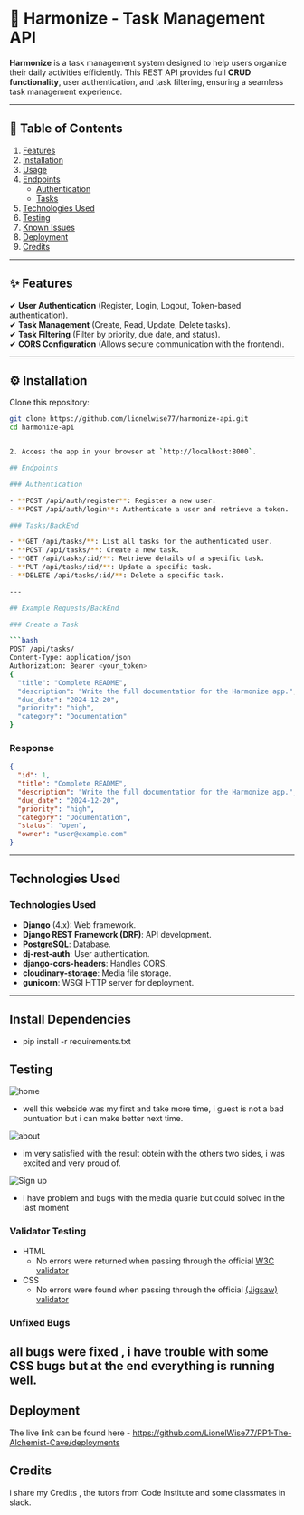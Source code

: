 # 🎵 **Harmonize - Task Management API**

**Harmonize** is a task management system designed to help users organize their daily activities efficiently. This REST API provides full **CRUD functionality**, user authentication, and task filtering, ensuring a seamless task management experience.

---

## 📌 **Table of Contents**

1. [Features](#features)
2. [Installation](#installation)
3. [Usage](#usage)
4. [Endpoints](#endpoints)
   - [Authentication](#authentication)
   - [Tasks](#tasks)
5. [Technologies Used](#technologies-used)
6. [Testing](#testing)
7. [Known Issues](#known-issues)
8. [Deployment](#deployment)
9. [Credits](#credits)

---

## ✨ **Features**

✔ **User Authentication** (Register, Login, Logout, Token-based authentication).  
✔ **Task Management** (Create, Read, Update, Delete tasks).  
✔ **Task Filtering** (Filter by priority, due date, and status).  
✔ **CORS Configuration** (Allows secure communication with the frontend).

---

## ⚙️ **Installation**

Clone this repository:

````bash
git clone https://github.com/lionelwise77/harmonize-api.git
cd harmonize-api


2. Access the app in your browser at `http://localhost:8000`.

## Endpoints

### Authentication

- **POST /api/auth/register**: Register a new user.
- **POST /api/auth/login**: Authenticate a user and retrieve a token.

### Tasks/BackEnd

- **GET /api/tasks/**: List all tasks for the authenticated user.
- **POST /api/tasks/**: Create a new task.
- **GET /api/tasks/:id/**: Retrieve details of a specific task.
- **PUT /api/tasks/:id/**: Update a specific task.
- **DELETE /api/tasks/:id/**: Delete a specific task.

---

## Example Requests/BackEnd

### Create a Task

```bash
POST /api/tasks/
Content-Type: application/json
Authorization: Bearer <your_token>
{
  "title": "Complete README",
  "description": "Write the full documentation for the Harmonize app.",
  "due_date": "2024-12-20",
  "priority": "high",
  "category": "Documentation"
}
````

### Response

```json
{
  "id": 1,
  "title": "Complete README",
  "description": "Write the full documentation for the Harmonize app.",
  "due_date": "2024-12-20",
  "priority": "high",
  "category": "Documentation",
  "status": "open",
  "owner": "user@example.com"
}
```

---

## Technologies Used

### **Technologies Used**

- **Django** (4.x): Web framework.
- **Django REST Framework (DRF)**: API development.
- **PostgreSQL**: Database.
- **dj-rest-auth**: User authentication.
- **django-cors-headers**: Handles CORS.
- **cloudinary-storage**: Media file storage.
- **gunicorn**: WSGI HTTP server for deployment.

---

## Install Dependencies

- pip install -r requirements.txt

## Testing

![home](/assets/css/images/lighthouse%20resubmited.png)

- well this webside was my first and take more time, i guest is not a bad puntuation but i can make better next time.

![about](/assets/css/images/about%20screen.png)

- im very satisfied with the result obtein with the others two sides, i was excited and very proud of.

![Sign up](/assets/css/images/signup%20screen%20test.png)

- i have problem and bugs with the media quarie but could solved in the last moment

### Validator Testing

- HTML
  - No errors were returned when passing through the official [W3C validator](https://validator.w3.org/nu/?doc=https%3A%2F%2Flionelwise77.github.io%2FPP1-The-Alchemist-Cave%2F)
- CSS
  - No errors were found when passing through the official [(Jigsaw) validator](https://jigsaw.w3.org/css-validator/validator?uri=https%3A%2F%2Flionelwise77.github.io%2FPP1-The-Alchemist-Cave%2F&profile=css3svg&usermedium=all&warning=1&vextwarning=&lang=en)

### Unfixed Bugs

## all bugs were fixed , i have trouble with some CSS bugs but at the end everything is running well.

## Deployment

The live link can be found here - https://github.com/LionelWise77/PP1-The-Alchemist-Cave/deployments

## Credits

i share my Credits , the tutors from Code Institute and some classmates in slack.
